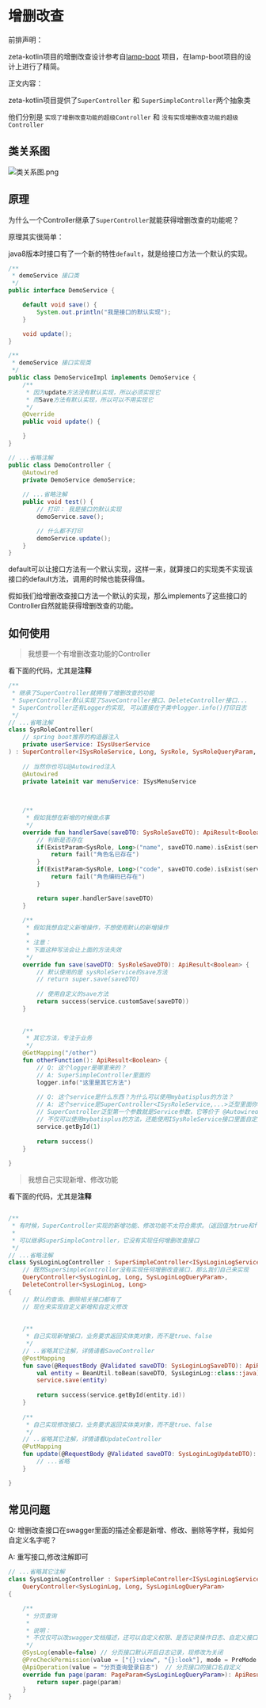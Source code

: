 # 增删改查

前排声明：

zeta-kotlin项目的增删改查设计参考自[lamp-boot](https://github.com/zuihou/lamp-boot) 项目，在lamp-boot项目的设计上进行了精简。

正文内容：

zeta-kotlin项目提供了`SuperController` 和 `SuperSimpleController`两个抽象类

他们分别是 `实现了增删改查功能的超级Controller` 和 `没有实现增删改查功能的超级Controller`



## 类关系图

![类关系图.png](./img/SuperController类关系图.png)



## 原理

为什么一个Controller继承了`SuperController`就能获得增删改查的功能呢？

原理其实很简单：

java8版本时接口有了一个新的特性`default`，就是给接口方法一个默认的实现。

```java
/**
 * demoService 接口类
 */
public interface DemoService {

    default void save() {
        System.out.println("我是接口的默认实现");
    }

    void update();
}

/**
 * demoService 接口实现类
 */
public class DemoServiceImpl implements DemoService {
    /**
     * 因为update方法没有默认实现，所以必须实现它
     * 而Save方法有默认实现，所以可以不用实现它
     */
    @Override
    public void update() {

    }
}

// ...省略注解
public class DemoController {
    @Autowired
    private DemoService demoService;
    
    // ...省略注解
    public void test() {
        // 打印： 我是接口的默认实现
        demoService.save();

        // 什么都不打印
        demoService.update();
    }
}
```
default可以让接口方法有一个默认实现，这样一来，就算接口的实现类不实现该接口的default方法，调用的时候也能获得值。

假如我们给增删改查接口方法一个默认的实现，那么implements了这些接口的Controller自然就能获得增删改查的功能。



## 如何使用
> 我想要一个有增删改查功能的Controller

看下面的代码，尤其是**注释**

```kotlin
/**
 * 继承了SuperController就拥有了增删改查的功能
 * SuperController默认实现了SaveController接口、DeleteController接口...
 * SuperController还有Logger的实现, 可以直接在子类中logger.info()打印日志
 */
// ...省略注解
class SysRoleController(
    // spring boot推荐的构造器注入
    private userService: ISysUserService
) : SuperController<ISysRoleService, Long, SysRole, SysRoleQueryParam, SysRoleSaveDTO, SysRoleUpdateDTO>() {
    
    // 当然你也可以@Autowired注入
    @Autowired 
    private lateinit var menuService: ISysMenuService
    

    
    /**
     * 假如我想在新增的时候做点事
     */
    override fun handlerSave(saveDTO: SysRoleSaveDTO): ApiResult<Boolean> {
        // 判断是否存在
        if(ExistParam<SysRole, Long>("name", saveDTO.name).isExist(service)) {
            return fail("角色名已存在")
        }
        if(ExistParam<SysRole, Long>("code", saveDTO.code).isExist(service)) {
            return fail("角色编码已存在")
        }

        return super.handlerSave(saveDTO)
    }
    
    /**
     * 假如我想自定义新增操作，不想使用默认的新增操作
     * 
     * 注意：
     * 下面这种写法会让上面的方法失效
     */
    override fun save(saveDTO: SysRoleSaveDTO): ApiResult<Boolean> {
        // 默认使用的是 sysRoleService的save方法
        // return super.save(saveDTO)
         
        // 使用自定义的save方法
        return success(service.customSave(saveDTO))
    }
    
    
    /**
     * 其它方法，专注于业务
     */
    @GetMapping("/other")
    fun otherFunction(): ApiResult<Boolean> {
        // Q: 这个logger是哪里来的？
        // A: SuperSimpleController里面的
        logger.info("这里是其它方法")
        
        // Q: 这个service是什么东西？为什么可以使用mybatisplus的方法？
        // A: 这个service是SuperController<ISysRoleService,...>泛型里面你传入的service
        // SuperController泛型第一个参数就是Service参数，它等价于 @Autowired lateinit var service: ISysRoleService
        // 不仅可以使用mybatisplus的方法，还能使用ISysRoleService接口里面自定义的方法
        service.getById(1)
        
        return success()
    }
    
}
```



> 我想自己实现新增、修改功能

看下面的代码，尤其是**注释**

```kotlin

/**
 * 有时候，SuperController实现的新增功能、修改功能不太符合需求。（返回值为true和flase。业务需要返回具体的对象）
 *
 * 可以继承SuperSimpleController，它没有实现任何增删改查接口
 */
// ...省略注解
class SysLoginLogController : SuperSimpleController<ISysLoginLogService, SysLoginLog>(),
    // 既然SuperSimpleController没有实现任何增删改查接口，那么我们自己来实现
    QueryController<SysLoginLog, Long, SysLoginLogQueryParam>,
    DeleteController<SysLoginLog, Long>
{
    // 默认的查询、删除相关接口都有了
    // 现在来实现自定义新增和自定义修改
    
    
    /**
     * 自己实现新增接口，业务要求返回实体类对象，而不是true、false
     */
    // ..省略其它注解，详情请看SaveController
    @PostMapping
    fun save(@RequestBody @Validated saveDTO: SysLoginLogSaveDTO): ApiResult<SysLoginLog> {
        val entity = BeanUtil.toBean(saveDTO, SysLoginLog::class::java)
        service.save(entity)
 
        return success(service.getById(entity.id))
    }
    
    /**
     * 自己实现修改接口，业务要求返回实体类对象，而不是true、false
     */
    // ..省略其它注解，详情请看UpdateController
    @PutMapping
    fun update(@RequestBody @Validated saveDTO: SysLoginLogUpdateDTO): ApiResult<SysLoginLog> {
        // ...省略
    }

}
```



## 常见问题

Q: 增删改查接口在swagger里面的描述全都是新增、修改、删除等字样，我如何自定义名字呢？

A: 重写接口,修改注解即可

```kotlin
// ...省略其它注解
class SysLoginLogController : SuperSimpleController<ISysLoginLogService, SysLoginLog>(),
    QueryController<SysLoginLog, Long, SysLoginLogQueryParam>
{

    /**
     * 分页查询
     *
     * 说明：
     * 不仅仅可以改swagger文档描述，还可以自定义权限、是否记录操作日志、自定义接口路由等
     */
    @SysLog(enable=false) // 分页接口默认开启日志记录，现修改为关闭
    @PreCheckPermission(value = ["{}:view", "{}:look"], mode = PreMode.OR) // 分页接口的权限自定义
    @ApiOperation(value = "分页查询登录日志")  // 分页接口的接口名自定义
    override fun page(param: PageParam<SysLoginLogQueryParam>): ApiResult<PageResult<SysLoginLog>> {
        return super.page(param)
    }
}
```

